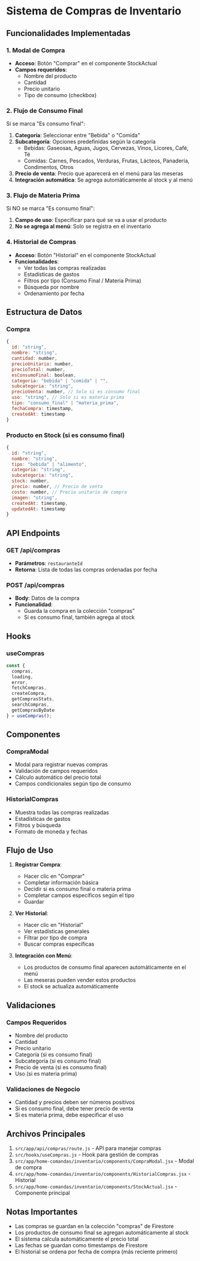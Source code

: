 # Sistema de Compras de Inventario

## Funcionalidades Implementadas

### 1. Modal de Compra
- **Acceso**: Botón "Comprar" en el componente StockActual
- **Campos requeridos**:
  - Nombre del producto
  - Cantidad
  - Precio unitario
  - Tipo de consumo (checkbox)

### 2. Flujo de Consumo Final
Si se marca "Es consumo final":

1. **Categoría**: Seleccionar entre "Bebida" o "Comida"
2. **Subcategoría**: Opciones predefinidas según la categoría
   - Bebidas: Gaseosas, Aguas, Jugos, Cervezas, Vinos, Licores, Café, Té
   - Comidas: Carnes, Pescados, Verduras, Frutas, Lácteos, Panadería, Condimentos, Otros
3. **Precio de venta**: Precio que aparecerá en el menú para las meseras
4. **Integración automática**: Se agrega automáticamente al stock y al menú

### 3. Flujo de Materia Prima
Si NO se marca "Es consumo final":

1. **Campo de uso**: Especificar para qué se va a usar el producto
2. **No se agrega al menú**: Solo se registra en el inventario

### 4. Historial de Compras
- **Acceso**: Botón "Historial" en el componente StockActual
- **Funcionalidades**:
  - Ver todas las compras realizadas
  - Estadísticas de gastos
  - Filtros por tipo (Consumo Final / Materia Prima)
  - Búsqueda por nombre
  - Ordenamiento por fecha

## Estructura de Datos

### Compra
```javascript
{
  id: "string",
  nombre: "string",
  cantidad: number,
  precioUnitario: number,
  precioTotal: number,
  esConsumoFinal: boolean,
  categoria: "bebida" | "comida" | "",
  subcategoria: "string",
  precioVenta: number, // Solo si es consumo final
  uso: "string", // Solo si es materia prima
  tipo: "consumo_final" | "materia_prima",
  fechaCompra: timestamp,
  createdAt: timestamp
}
```

### Producto en Stock (si es consumo final)
```javascript
{
  id: "string",
  nombre: "string",
  tipo: "bebida" | "alimento",
  categoria: "string",
  subcategoria: "string",
  stock: number,
  precio: number, // Precio de venta
  costo: number, // Precio unitario de compra
  imagen: "string",
  createdAt: timestamp,
  updatedAt: timestamp
}
```

## API Endpoints

### GET /api/compras
- **Parámetros**: `restauranteId`
- **Retorna**: Lista de todas las compras ordenadas por fecha

### POST /api/compras
- **Body**: Datos de la compra
- **Funcionalidad**: 
  - Guarda la compra en la colección "compras"
  - Si es consumo final, también agrega al stock

## Hooks

### useCompras
```javascript
const {
  compras,
  loading,
  error,
  fetchCompras,
  createCompra,
  getComprasStats,
  searchCompras,
  getComprasByDate
} = useCompras();
```

## Componentes

### CompraModal
- Modal para registrar nuevas compras
- Validación de campos requeridos
- Cálculo automático del precio total
- Campos condicionales según tipo de consumo

### HistorialCompras
- Muestra todas las compras realizadas
- Estadísticas de gastos
- Filtros y búsqueda
- Formato de moneda y fechas

## Flujo de Uso

1. **Registrar Compra**:
   - Hacer clic en "Comprar"
   - Completar información básica
   - Decidir si es consumo final o materia prima
   - Completar campos específicos según el tipo
   - Guardar

2. **Ver Historial**:
   - Hacer clic en "Historial"
   - Ver estadísticas generales
   - Filtrar por tipo de compra
   - Buscar compras específicas

3. **Integración con Menú**:
   - Los productos de consumo final aparecen automáticamente en el menú
   - Las meseras pueden vender estos productos
   - El stock se actualiza automáticamente

## Validaciones

### Campos Requeridos
- Nombre del producto
- Cantidad
- Precio unitario
- Categoría (si es consumo final)
- Subcategoría (si es consumo final)
- Precio de venta (si es consumo final)
- Uso (si es materia prima)

### Validaciones de Negocio
- Cantidad y precios deben ser números positivos
- Si es consumo final, debe tener precio de venta
- Si es materia prima, debe especificar el uso

## Archivos Principales

1. `src/app/api/compras/route.js` - API para manejar compras
2. `src/hooks/useCompras.js` - Hook para gestión de compras
3. `src/app/home-comandas/inventario/components/CompraModal.jsx` - Modal de compra
4. `src/app/home-comandas/inventario/components/HistorialCompras.jsx` - Historial
5. `src/app/home-comandas/inventario/components/StockActual.jsx` - Componente principal

## Notas Importantes

- Las compras se guardan en la colección "compras" de Firestore
- Los productos de consumo final se agregan automáticamente al stock
- El sistema calcula automáticamente el precio total
- Las fechas se guardan como timestamps de Firestore
- El historial se ordena por fecha de compra (más reciente primero)

